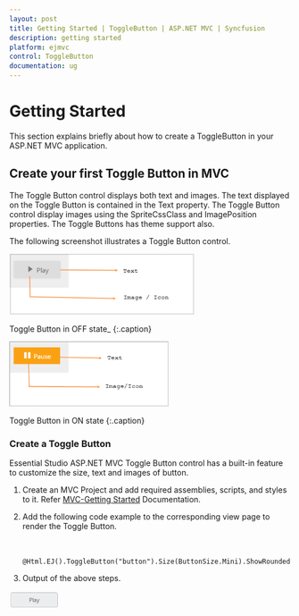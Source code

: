 ```yaml
---
layout: post
title: Getting Started | ToggleButton | ASP.NET MVC | Syncfusion
description: getting started
platform: ejmvc
control: ToggleButton
documentation: ug
---
```


# Getting Started

This section explains briefly about how to create a ToggleButton in your ASP.NET MVC application.

## Create your first Toggle Button in MVC

The Toggle Button control displays both text and images. The text displayed on the Toggle Button is contained in the Text property. The Toggle Button control display images using the SpriteCssClass and ImagePosition properties. The Toggle Buttons has theme support also.

The following screenshot illustrates a Toggle Button control. 

![](Getting-Started_images/Getting-Started_img1.png)

Toggle Button in OFF state_ 
{:.caption}

![](Getting-Started_images/Getting-Started_img2.png)

Toggle Button in ON state
{:.caption}


### Create a Toggle Button

Essential Studio ASP.NET MVC Toggle Button control has a built-in feature to customize the size, text and images of button.



1. Create an MVC Project and add required assemblies, scripts, and styles to it.  Refer [MVC-Getting Started](http://help.syncfusion.com/aspnetmvc/togglebutton/getting-started) Documentation.
2. Add the following code example to the corresponding view page to render the Toggle Button. 

   ~~~ cshtml

	@Html.EJ().ToggleButton("button").Size(ButtonSize.Mini).ShowRoundedCorner(true).DefaultText("Play")

   ~~~
   

3. Output of the above steps.



![](Getting-Started_images/Getting-Started_img3.png)





